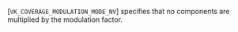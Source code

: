 [`VK_COVERAGE_MODULATION_MODE_NV`] specifies that no components
are multiplied by the modulation factor.